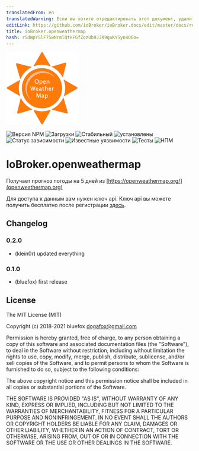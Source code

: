 ```yaml
---
translatedFrom: en
translatedWarning: Если вы хотите отредактировать этот документ, удалите поле «translationFrom», в противном случае этот документ будет снова автоматически переведен
editLink: https://github.com/ioBroker/ioBroker.docs/edit/master/docs/ru/adapterref/iobroker.openweathermap/README.md
title: ioBroker.openweathermap
hash: rSdWpYSlF75wNrmlQtHFGfZozUb9JJK9guKYSyn4Q6o=
---
```

![Логотип](../../../en/adapterref/iobroker.openweathermap/admin/openweathermap.png)

![Версия NPM](http://img.shields.io/npm/v/iobroker.openweathermap.svg)
![Загрузки](https://img.shields.io/npm/dm/iobroker.openweathermap.svg)
![Стабильный](http://iobroker.live/badges/openweathermap-stable.svg)
![установлены](http://iobroker.live/badges/openweathermap-installed.svg)
![Статус зависимости](https://img.shields.io/david/ioBroker/ioBroker.openweathermap.svg)
![Известные уязвимости](https://snyk.io/test/github/ioBroker/ioBroker.openweathermap/badge.svg)
![Тесты](https://travis-ci.org/ioBroker/ioBroker.openweathermap.svg?branch=master)
![НПМ](https://nodei.co/npm/iobroker.openweathermap.png?downloads=true)

# IoBroker.openweathermap
Получает прогноз погоды на 5 дней из [https://openweathermap.org/](openweathermap.org)

Для доступа к данным вам нужен ключ api. Ключ api вы можете получить бесплатно после регистрации [здесь](https://home.openweathermap.org/api_keys).

## Changelog

### 0.2.0

* (klein0r) updated everything

### 0.1.0

* (bluefox) first release

## License

The MIT License (MIT)

Copyright (c) 2018-2021 bluefox <dogafox@gmail.com>

Permission is hereby granted, free of charge, to any person obtaining a copy
of this software and associated documentation files (the "Software"), to deal
in the Software without restriction, including without limitation the rights
to use, copy, modify, merge, publish, distribute, sublicense, and/or sell
copies of the Software, and to permit persons to whom the Software is
furnished to do so, subject to the following conditions:

The above copyright notice and this permission notice shall be included in all
copies or substantial portions of the Software.

THE SOFTWARE IS PROVIDED "AS IS", WITHOUT WARRANTY OF ANY KIND, EXPRESS OR
IMPLIED, INCLUDING BUT NOT LIMITED TO THE WARRANTIES OF MERCHANTABILITY,
FITNESS FOR A PARTICULAR PURPOSE AND NONINFRINGEMENT. IN NO EVENT SHALL THE
AUTHORS OR COPYRIGHT HOLDERS BE LIABLE FOR ANY CLAIM, DAMAGES OR OTHER
LIABILITY, WHETHER IN AN ACTION OF CONTRACT, TORT OR OTHERWISE, ARISING FROM,
OUT OF OR IN CONNECTION WITH THE SOFTWARE OR THE USE OR OTHER DEALINGS IN THE
SOFTWARE.